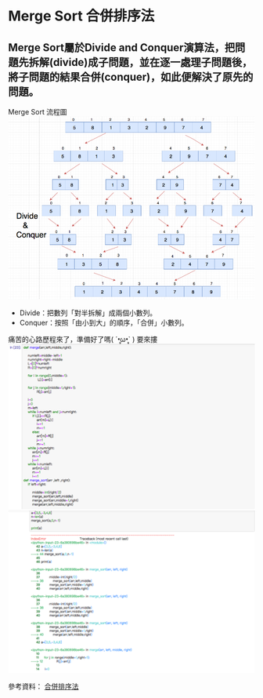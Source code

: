# Merge Sort 合併排序法
## Merge Sort屬於Divide and Conquer演算法，把問題先拆解(divide)成子問題，並在逐一處理子問題後，將子問題的結果合併(conquer)，如此便解決了原先的問題。

Merge Sort 流程圖
![image](https://github.com/06170228/my-note/blob/master/Image/Merge%20sort.png)

* Divide：把數列「對半拆解」成兩個小數列。
* Conquer：按照「由小到大」的順序，「合併」小數列。

痛苦的心路歷程來了，準備好了嗎( ´•̥̥̥ω•̥̥̥` ) 要來摟
![image](https://github.com/06170228/my-note/blob/master/Image/merge%E6%AD%B7%E7%A8%8B%E3%84%A7.png)
![image](https://github.com/06170228/my-note/blob/master/Image/merge%E6%AD%B7%E7%A8%8B%E4%BA%8C.png)



參考資料： [合併排序法](https://medium.com/appworks-school/初學者學演算法-排序法進階-合併排序法-6252651c6f7e)


